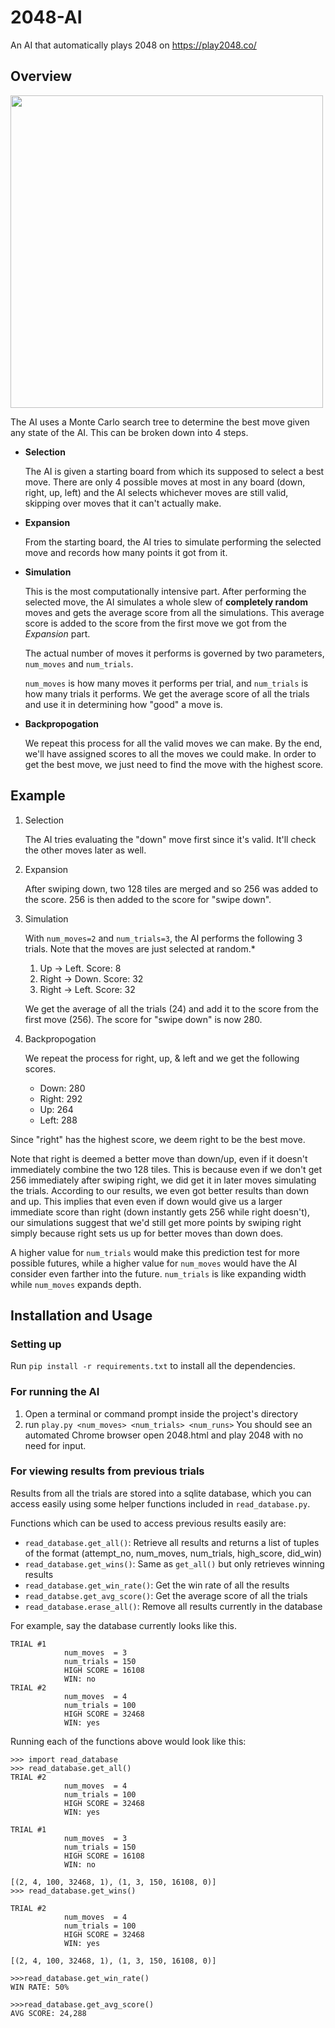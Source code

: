 # 2048-AI
An AI that automatically plays 2048 on https://play2048.co/

## Overview
<img src="https://s4.gifyu.com/images/ezgif.com-gif-maker-104efd394fe0d1a21.gif" height="500">


The AI uses a Monte Carlo search tree to determine the best move given any state of the AI. This can be broken down into 4 steps.

 - **Selection**


    The AI is given a starting board from which its supposed to select a best move. There are only 4 possible moves at most in any board (down, right, up, left) and the AI selects whichever moves are still valid, skipping over moves that it can't actually make.

 - **Expansion**

    From the starting board, the AI tries to simulate performing the selected move and records how many points it got from it.

 - **Simulation**


    This is the most computationally intensive part. After performing the selected move, the AI simulates a whole slew of **completely random** moves and gets the average score from all the simulations. This average score is added to the score from the first move we got from the _Expansion_ part.

    The actual number of moves it performs is governed by two parameters, `num_moves` and `num_trials`.


    `num_moves` is how many moves it performs per trial, and `num_trials` is how many trials it performs. We get the average score of all the trials and use it in determining how "good" a move is.

 - **Backpropogation**

    We repeat this process for all the valid moves we can make. By the end, we'll have assigned scores to all the moves we could make. In order to get the best move, we just need to find the move with the highest score.

## Example
1. Selection

    The AI tries evaluating the "down" move first since it's valid. It'll check the other moves later as well.

2. Expansion

    After swiping down, two 128 tiles are merged and so 256 was added to the score. 256 is then added to the score for "swipe down".

3. Simulation 

    With `num_moves=2` and `num_trials=3`, the AI performs the following 3 trials. Note that the moves are just selected at random.*

    1. Up -> Left. Score: 8
    2. Right -> Down. Score: 32
    3. Right -> Left. Score: 32

    We get the average of all the trials (24) and add it to the score from the first move (256). The score for "swipe down" is now 280.

4. Backpropogation
    
    We repeat the process for right, up, & left and we get the following scores.

    - Down: 280
    - Right: 292
    - Up: 264
    - Left: 288




Since "right" has the highest score, we deem right to be the best move.

Note that right is deemed a better move than down/up, even if it doesn't immediately combine the two 128 tiles. This is because even if we don't get 256 immediately after swiping right, we did get it in later moves simulating the trials. According to our results, we even got better results than down and up. This implies that even even if down would give us a larger immediate score than right (down instantly gets 256 while right doesn't), our simulations suggest that we'd still get more points by swiping right simply because right sets us up for better moves than down does.

A higher value for `num_trials` would make this prediction test for more possible futures, while a higher value for `num_moves` would have the AI consider even farther into the future. `num_trials` is like expanding width while `num_moves` expands depth.

## Installation and Usage

### Setting up
Run `pip install -r requirements.txt` to install all the dependencies.

### For running the AI
1. Open a terminal or command prompt inside the project's directory
2. run `play.py <num_moves> <num_trials> <num_runs>`
    You should see an automated Chrome browser open 2048.html and play 2048 with no need for input.

### For viewing results from previous trials
Results from all the trials are stored into a sqlite database, which you can access easily using some helper functions included in `read_database.py`.

Functions which can be used to access previous results easily are:
 - `read_database.get_all()`:  Retrieve all results and returns a list of tuples of the format (attempt_no, num_moves, num_trials, high_score,  did_win)
 - `read_database.get_wins()`:  Same as `get_all()` but only retrieves winning results
 - `read_database.get_win_rate()`:  Get the win rate of all the results
 - `read_databse.get_avg_score()`:  Get the average score of all the trials
 - `read_database.erase_all()`:  Remove all results currently in the database


For example, say the database currently looks like this.
```
TRIAL #1
            num_moves  = 3
            num_trials = 150
            HIGH SCORE = 16108
            WIN: no
TRIAL #2
            num_moves  = 4
            num_trials = 100
            HIGH SCORE = 32468
            WIN: yes 
```                   

Running each of the functions above would look like this:

```
>>> import read_database
>>> read_database.get_all()
TRIAL #2
            num_moves  = 4
            num_trials = 100
            HIGH SCORE = 32468
            WIN: yes

TRIAL #1
            num_moves  = 3
            num_trials = 150
            HIGH SCORE = 16108
            WIN: no

[(2, 4, 100, 32468, 1), (1, 3, 150, 16108, 0)]     
>>> read_database.get_wins()

TRIAL #2
            num_moves  = 4
            num_trials = 100
            HIGH SCORE = 32468
            WIN: yes

[(2, 4, 100, 32468, 1), (1, 3, 150, 16108, 0)]

>>>read_database.get_win_rate()
WIN RATE: 50%

>>>read_database.get_avg_score()
AVG SCORE: 24,288
```